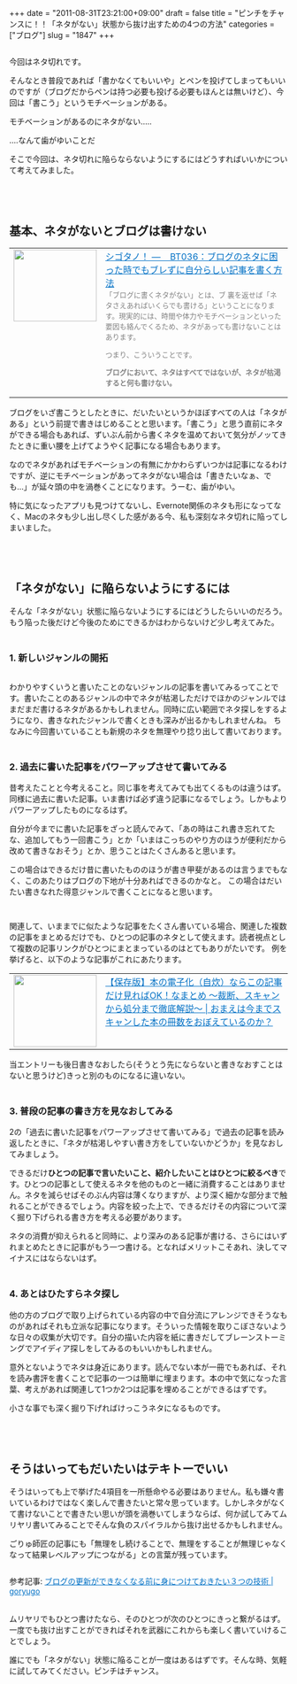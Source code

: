 +++
date = "2011-08-31T23:21:00+09:00"
draft = false
title = "ピンチをチャンスに！！「ネタがない」状態から抜け出すための4つの方法"
categories = ["ブログ"]
slug = "1847"
+++

<img style="display:block; margin-left:auto; margin-right:auto;" src="http://farm6.static.flickr.com/5063/5693120074_cac209b2b0_o.jpg" alt=""/>

今回はネタ切れです。
<p style="margin-top: 1em;">
そんなとき普段であれば「書かなくてもいいや」とペンを投げてしまってもいいのですが（ブログだからペンは持つ必要も投げる必要もほんとは無いけど）、今回は「書こう」というモチベーションがある。
<p style="margin-top: 1em;">
モチベーションがあるのにネタがない…..
<p style="margin-top: 1em;">
….なんて歯がゆいことだ
<p style="margin-top: 1em;">
そこで今回は、ネタ切れに陥らならないようにするにはどうすればいいかについて考えてみました。<!--more--><p style="margin-top: 6em;">
<h2>基本、ネタがないとブログは書けない</h2>
<table border="0"><td valign="top" width="150"><a href="http://cyblog.jp/modules/weblogs/7598" target="_blank"><img border="0" src="http://capture.heartrails.com/150x130/shadow?http://cyblog.jp/modules/weblogs/7598" alt="" width="150" height="130" /></a></td><td valign="top"><a style="color:#0070C5;" href="http://cyblog.jp/modules/weblogs/7598" target="_blank">シゴタノ！ —    BT036：ブログのネタに困った時でもブレずに自分らしい記事を書く方法</a><a href="http://b.hatena.ne.jp/entry/http://cyblog.jp/modules/weblogs/7598" target="_blank"><img border="0" src="http://b.hatena.ne.jp/entry/image/http://cyblog.jp/modules/weblogs/7598" alt="" /></a><br><span style="color: #808080;font-size: 80%;">「ブログに書くネタがない」とは、ブ
裏を返せば「ネタさえあればいくらでも書ける」ということになります。現実的には、時間や体力やモチベーションといった要因も絡んでくるため、ネタがあっても書けないことはあります。

つまり、こういうことです。

<strong>ブログにおいて、ネタはすべてではないが、ネタが枯渇すると何も書けない。</strong></span></td></table>
<p style="margin-top: 1em;">
ブログをいざ書こうとしたときに、だいたいというかほぼすべての人は「ネタがある」という前提で書きはじめることと思います。「書こう」と思う直前にネタができる場合もあれば、ずいぶん前から書くネタを温めておいて気分がノッてきたときに重い腰を上げてようやく記事になる場合もあります。
<p style="margin-top: 1em;">
なのでネタがあればモチベーションの有無にかかわらずいつかは記事になるわけですが、逆にモチベーションがあってネタがない場合は「書きたいなぁ、でも…」が延々頭の中を渦巻くことになります。うーむ、歯がゆい。

特に気になったアプリも見つけてないし、Evernote関係のネタも形になってなく、Macのネタも少し出し尽くした感がある今、私も深刻なネタ切れに陥ってしまいました。

<p style="margin-top: 6em;">

<h2>「ネタがない」に陥らないようにするには</h2>
そんな「ネタがない」状態に陥らないようにするにはどうしたらいいのだろう。もう陥った後だけど今後のためにできるかはわからないけど少し考えてみた。

<p style="margin-top: 3em;">
<h3>1. 新しいジャンルの開拓</h3>
<img src="http://farm3.static.flickr.com/2773/4089586410_f87925c32e.jpg" alt="" />

わかりやすくいうと書いたことのないジャンルの記事を書いてみるってことです。書いたことのあるジャンルの中でネタが枯渇しただけでほかのジャンルではまだまだ書けるネタがあるかもしれません。同時に広い範囲でネタ探しをするようになり、書きなれたジャンルで書くときも深みが出るかもしれませんね。
ちなみに今回書いていることも新規のネタを無理やり捻り出して書いております。
<p style="margin-top: 1em;">
<p style="margin-top: 3em;">
<h3>2. 過去に書いた記事をパワーアップさせて書いてみる</h3>
昔考えたことと今考えること。同じ事を考えてみても出てくるものは違うはず。同様に過去に書いた記事。いま書けば必ず違う記事になるでしょう。しかもよりパワーアップしたものになるはず。
<p style="margin-top: 1em;">
自分が今までに書いた記事をざっと読んでみて、「あの時はこれ書き忘れてたな、追加してもう一回書こう」とか「いまはこっちのやり方のほうが便利だから改めて書きなおそう」とか、思うことはたくさんあると思います。
<p style="margin-top: 1em;">
この場合はできるだけ昔に書いたもののほうが書き甲斐があるのは言うまでもなく、このあたりはブログの下地が十分あればできるのかなと。
この場合はだいたい書きなれた得意ジャンルで書くことになると思います。
<p style="margin-top: 3em;">
関連して、いままでに似たような記事をたくさん書いている場合、関連した複数の記事をまとめるだけでも、ひとつの記事のネタとして使えます。読者視点として複数の記事リンクがひとつにまとまっているのはとてもありがたいです。
例を挙げると、以下のような記事がこれにあたります。
<table border="0"><td valign="top" width="150"><a href="http://ushigyu.net/2011/06/26/jisui_matome_201106/" target="_blank"><img border="0" src="http://capture.heartrails.com/150x130/shadow?http://ushigyu.net/2011/06/26/jisui_matome_201106/" alt="" width="150" height="130" /></a></td><td valign="top"><a style="color:#0070C5;" href="http://ushigyu.net/2011/06/26/jisui_matome_201106/" target="_blank">【保存版】本の電子化（自炊）ならこの記事だけ見ればOK！なまとめ ～裁断、スキャンから処分まで徹底解説～ | おまえは今までスキャンした本の冊数をおぼえているのか？</a><a href="http://b.hatena.ne.jp/entry/http://ushigyu.net/2011/06/26/jisui_matome_201106/" target="_blank"><img border="0" src="http://b.hatena.ne.jp/entry/image/http://ushigyu.net/2011/06/26/jisui_matome_201106/" alt="" /></a></td></table>


<p style="margin-top: 1em;">
当エントリーも後日書きなおしたら(そうとう先にならないと書きなおすことはないと思うけど)きっと別のものになるに違いない。
<p style="margin-top: 3em;">
<h3>3. 普段の記事の書き方を見なおしてみる</h3>
2の「過去に書いた記事をパワーアップさせて書いてみる」で過去の記事を読み返したときに、「ネタが枯渇しやすい書き方をしていないかどうか」を見なおしてみましょう。
<p style="margin-top: 1em;">
できるだけ<strong>ひとつの記事で言いたいこと、紹介したいことはひとつに絞るべき</strong>です。ひとつの記事として使えるネタを他のものと一緒に消費することはありません。ネタを減らせばそのぶん内容は薄くなりますが、より深く細かな部分まで触れることができるでしょう。内容を絞った上で、できるだけその内容について深く掘り下げられる書き方を考える必要があります。
<p style="margin-top: 1em;">
ネタの消費が抑えられると同時に、より深みのある記事が書ける、さらにはいずれまとめたときに記事がもう一つ書ける。となればメリットこそあれ、決してマイナスにはならないはず。

<p style="margin-top: 3em;">
<h3>4. あとはひたすらネタ探し</h3>
他の方のブログで取り上げられている内容の中で自分流にアレンジできそうなものがあればそれも立派な記事になります。そういった情報を取りこぼさないような日々の収集が大切です。自分の描いた内容を紙に書きだしてブレーンストーミングでアイディア探しをしてみるのもいいかもしれません。
<p style="margin-top: 1em;">
意外とないようでネタは身近にあります。読んでない本が一冊でもあれば、それを読み書評を書くことで記事の一つは簡単に埋まります。本の中で気になった言葉、考えがあれば関連して1つか2つは記事を埋めることができるはずです。
<p style="margin-top: 1em;">
小さな事でも深く掘り下げればけっこうネタになるものです。

<p style="margin-top: 6em;">

<h2>そうはいってもだいたいはテキトーでいい</h2>
そうはいっても上で挙げた4項目を一所懸命やる必要はありません。私も嫌々書いているわけではなく楽しんで書きたいと常々思っています。しかしネタがなくて書けないことで書きたい思いが頭を渦巻いてしまうならば、何か試してみてムリヤリ書いてみることでそんな負のスパイラルから抜け出せるかもしれません。

ごりゅ師匠の記事にも「無理をし続けることで、無理をすることが無理じゃなくなって結果レベルアップにつながる」との言葉が残っています。
<p style="margin-top: 2em;">
参考記事: <a style="color:#0070C5;" href="http://goryugo.com/20110208/100article/" target="_blank">ブログの更新ができなくなる前に身につけておきたい３つの技術 | goryugo</a><a href="http://b.hatena.ne.jp/entry/http://goryugo.com/20110208/100article/" target="_blank"><img border="0" src="http://b.hatena.ne.jp/entry/image/http://goryugo.com/20110208/100article/" alt="" /></a><br><br>

ムリヤリでもひとつ書けたなら、そのひとつが次のひとつにきっと繋がるはず。
一度でも抜け出すことができればそれを武器にこれからも楽しく書いていけることでしょう。
<p style="margin-top: 1em;">
誰にでも「ネタがない」状態に陥ることが一度はあるはずです。そんな時、気軽に試してみてください。ピンチはチャンス。
